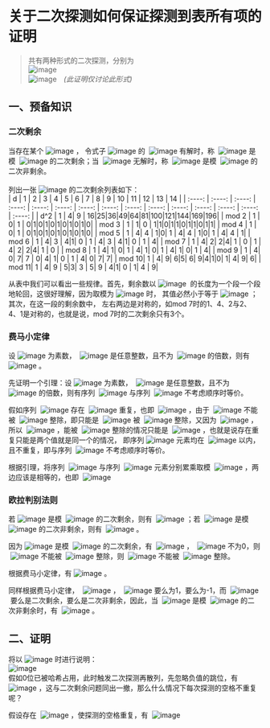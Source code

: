 # 关于二次探测如何保证探测到表所有项的证明
> 共有两种形式的二次探测，分别为<br>
> ![image](https://user-images.githubusercontent.com/23076538/145684221-20ae5c73-2bd9-4fab-95b5-0e0bdadd1870.png)<br>
> ![image](https://user-images.githubusercontent.com/23076538/145683973-2ae36bfc-41cf-4806-9efe-3d5476ebca4c.png)&emsp;*(此证明仅讨论此形式)*

## 一、预备知识
### 二次剩余
当存在某个&nbsp;![image](https://user-images.githubusercontent.com/23076538/145684283-b04b75c1-6dff-424d-9abc-5dac2b6c5818.png)&nbsp;，
令式子&nbsp;![image](https://user-images.githubusercontent.com/23076538/145684330-4f7ae193-20ef-4695-ac0a-b76092423e80.png)&nbsp;的
&nbsp;![image](https://user-images.githubusercontent.com/23076538/145684283-b04b75c1-6dff-424d-9abc-5dac2b6c5818.png)&nbsp;有解时，称
&nbsp;![image](https://user-images.githubusercontent.com/23076538/145684404-e930ea7c-0492-4f83-924b-e7da271a790e.png)&nbsp;是模
&nbsp;![image](https://user-images.githubusercontent.com/23076538/145684428-0bb7a272-cc1c-405a-9cd4-e47f2a4d0017.png)&nbsp;的二次剩余；当
&nbsp;![image](https://user-images.githubusercontent.com/23076538/145684283-b04b75c1-6dff-424d-9abc-5dac2b6c5818.png)&nbsp;无解时，称
&nbsp;![image](https://user-images.githubusercontent.com/23076538/145684404-e930ea7c-0492-4f83-924b-e7da271a790e.png)&nbsp;是模
&nbsp;![image](https://user-images.githubusercontent.com/23076538/145684428-0bb7a272-cc1c-405a-9cd4-e47f2a4d0017.png)&nbsp;的二次非剩余。<br><br>
列出一张&nbsp;![image](https://user-images.githubusercontent.com/23076538/145685570-efe9e14f-d0fd-45e0-82d7-48a3dc4dbf57.png)&nbsp;的二次剩余列表如下：<br>
| d       | 1   |  2  |  3 |  4  |  5  |  6  |  7  |  8 |  9  |  10  |  11  |  12  |  13  |  14  |
| :----:   | :----:  | :----:  | :----:  | :----:  | :----:  | :----:  | :----:  | :----:  | :----:  | :----:  | :----:  | :----:  | :----:  | :----:  |
| d^2 | 1 | 4| 9 | 16|25|36|49|64|81|100|121|144|169|196|
| mod 2 | 1 | 0| 1 | 0|1|0|1|0|1|0|1|0|1|0|
| mod 3 | 1 | 1| 0 | 1|1|0|1|1|0|1|1|0|1|1|
| mod 4 | 1 | 0| 1 | 0|1|0|1|0|1|0|1|0|1|0|
| mod 5 | 1 | 4| 4 | 1|0| 1 | 4| 4 | 1|0| 1 | 4| 4 | 1|
| mod 6 | 1 | 4| 3 | 4|1| 0 | 1 | 4| 3 | 4|1| 0 | 1 | 4|
| mod 7 | 1 | 4| 2| 2|4| 1 | 0 | 1 | 4| 2| 2|4| 1 | 0 |
| mod 8 | 1 | 4| 1| 0| 1 | 4| 1| 0| 1 | 4| 1| 0| 1 | 4|
| mod 9 | 1 | 4| 0| 7| 7 | 0| 4| 1| 0 | 1 | 4| 0| 7| 7|
| mod 10| 1 | 4| 9| 6|5| 6| 9|4|1|0| 1| 4| 9| 6|
| mod 11| 1 | 4| 9 | 5|3| 3 | 5| 9 | 4|1| 0 | 1| 4 | 9|

从表中我们可以看出一些规律。首先，剩余数以&nbsp;![image](https://user-images.githubusercontent.com/23076538/145684428-0bb7a272-cc1c-405a-9cd4-e47f2a4d0017.png)&nbsp;
的长度为一个段一个段地轮回，这很好理解，因为取模为&nbsp;![image](https://user-images.githubusercontent.com/23076538/145684428-0bb7a272-cc1c-405a-9cd4-e47f2a4d0017.png)&nbsp;时，
其值必然小于等于&nbsp;![image](https://user-images.githubusercontent.com/23076538/145684428-0bb7a272-cc1c-405a-9cd4-e47f2a4d0017.png)&nbsp;；其次，在这一段的剩余数中，
左右两边是对称的，如mod 7时的1、4、2与2、4、1是对称的，也就是说，mod 7时的二次剩余只有3个。<br>

### 费马小定律
设&nbsp;![image](https://user-images.githubusercontent.com/23076538/145684428-0bb7a272-cc1c-405a-9cd4-e47f2a4d0017.png)&nbsp;为素数，
&nbsp;![image](https://user-images.githubusercontent.com/23076538/145685887-a6469851-0cc8-42ef-b689-fea27d1e45ab.png)&nbsp;是任意整数，且不为
&nbsp;![image](https://user-images.githubusercontent.com/23076538/145684428-0bb7a272-cc1c-405a-9cd4-e47f2a4d0017.png)&nbsp;的倍数，则有
&nbsp;![image](https://user-images.githubusercontent.com/23076538/145685944-01d26dc4-6488-4e16-99c5-bbfd6df09f99.png)&nbsp;。<br>

先证明一个引理：设&nbsp;![image](https://user-images.githubusercontent.com/23076538/145684428-0bb7a272-cc1c-405a-9cd4-e47f2a4d0017.png)&nbsp;为素数，
&nbsp;![image](https://user-images.githubusercontent.com/23076538/145685887-a6469851-0cc8-42ef-b689-fea27d1e45ab.png)&nbsp;是任意整数，且不为
&nbsp;![image](https://user-images.githubusercontent.com/23076538/145684428-0bb7a272-cc1c-405a-9cd4-e47f2a4d0017.png)&nbsp;的倍数，则有序列
&nbsp;![image](https://user-images.githubusercontent.com/23076538/145686199-7950d3f2-78bc-4961-88c7-2b645ffcac50.png)&nbsp;与序列
&nbsp;![image](https://user-images.githubusercontent.com/23076538/145686225-94371e52-f252-4c50-8689-d8efada2eb9b.png)&nbsp;不考虑顺序时等价。<br>

假如序列
&nbsp;![image](https://user-images.githubusercontent.com/23076538/145686327-b8a7e79e-38aa-45f0-9344-a7d638eacc54.png)&nbsp;存在
&nbsp;![image](https://user-images.githubusercontent.com/23076538/145686410-cdf3b1dd-4cb7-4619-ac49-ea6e907a5eb4.png)&nbsp;重复，也即
&nbsp;![image](https://user-images.githubusercontent.com/23076538/145686485-a530c324-920a-4f17-b9b9-1208ce2f703c.png)&nbsp;，由于
&nbsp;![image](https://user-images.githubusercontent.com/23076538/145685887-a6469851-0cc8-42ef-b689-fea27d1e45ab.png)&nbsp;不能被
&nbsp;![image](https://user-images.githubusercontent.com/23076538/145684428-0bb7a272-cc1c-405a-9cd4-e47f2a4d0017.png)&nbsp;整除，即只能是
&nbsp;![image](https://user-images.githubusercontent.com/23076538/145686551-6d2e78db-1de4-4787-b643-be0ddde158e9.png)&nbsp;被
&nbsp;![image](https://user-images.githubusercontent.com/23076538/145684428-0bb7a272-cc1c-405a-9cd4-e47f2a4d0017.png)&nbsp;整除，又因为
&nbsp;![image](https://user-images.githubusercontent.com/23076538/145686602-6522b38d-c377-49cc-9c1e-379a18e6d2e7.png)&nbsp;，所以
&nbsp;![image](https://user-images.githubusercontent.com/23076538/145686652-762c445c-0762-4319-884d-e00ab67e943d.png)&nbsp;，能被
&nbsp;![image](https://user-images.githubusercontent.com/23076538/145684428-0bb7a272-cc1c-405a-9cd4-e47f2a4d0017.png)&nbsp;整除的情况只能是
&nbsp;![image](https://user-images.githubusercontent.com/23076538/145686671-8445072e-16d9-4937-b4fb-b81b2f16e187.png)&nbsp;，也就是说存在重复只能是两个值就是同一个的情况，
即序列&nbsp;![image](https://user-images.githubusercontent.com/23076538/145686327-b8a7e79e-38aa-45f0-9344-a7d638eacc54.png)&nbsp;元素均在
&nbsp;![image](https://user-images.githubusercontent.com/23076538/145686761-3a674a6d-88be-4874-be90-df075e242475.png)&nbsp;以内，且不重复，即与序列
&nbsp;![image](https://user-images.githubusercontent.com/23076538/145686775-0fd86ceb-d312-4d2d-9419-13019502fa1f.png)&nbsp;不考虑顺序时等价。<br>

根据引理，将序列
&nbsp;![image](https://user-images.githubusercontent.com/23076538/145686327-b8a7e79e-38aa-45f0-9344-a7d638eacc54.png)&nbsp;与序列
&nbsp;![image](https://user-images.githubusercontent.com/23076538/145686775-0fd86ceb-d312-4d2d-9419-13019502fa1f.png)&nbsp;元素分别累乘取模
&nbsp;![image](https://user-images.githubusercontent.com/23076538/145684428-0bb7a272-cc1c-405a-9cd4-e47f2a4d0017.png)&nbsp;，两边应该是相等的，也即
&nbsp;![image](https://user-images.githubusercontent.com/23076538/145686956-02443756-ae1d-4be6-88d3-f3e4b90fd37d.png)&nbsp;

### 欧拉判别法则
若&nbsp;![image](https://user-images.githubusercontent.com/23076538/145685887-a6469851-0cc8-42ef-b689-fea27d1e45ab.png)&nbsp;是模
&nbsp;![image](https://user-images.githubusercontent.com/23076538/145684428-0bb7a272-cc1c-405a-9cd4-e47f2a4d0017.png)&nbsp;的二次剩余，则有
&nbsp;![image](https://user-images.githubusercontent.com/23076538/145687102-05c2b191-8369-4622-a79f-4edc414abc0e.png)&nbsp;；若
&nbsp;![image](https://user-images.githubusercontent.com/23076538/145685887-a6469851-0cc8-42ef-b689-fea27d1e45ab.png)&nbsp;是模
&nbsp;![image](https://user-images.githubusercontent.com/23076538/145684428-0bb7a272-cc1c-405a-9cd4-e47f2a4d0017.png)&nbsp;的二次非剩余，则有
&nbsp;![image](https://user-images.githubusercontent.com/23076538/145687125-56a02ae5-6134-486b-a99d-c73ac3069003.png)&nbsp;。<br>

因为&nbsp;![image](https://user-images.githubusercontent.com/23076538/145685887-a6469851-0cc8-42ef-b689-fea27d1e45ab.png)&nbsp;是模
&nbsp;![image](https://user-images.githubusercontent.com/23076538/145684428-0bb7a272-cc1c-405a-9cd4-e47f2a4d0017.png)&nbsp;的二次剩余，有
&nbsp;![image](https://user-images.githubusercontent.com/23076538/145687344-4fbbce76-490d-4ed9-ab10-3de93e422fc5.png)&nbsp;，
&nbsp;![image](https://user-images.githubusercontent.com/23076538/145685887-a6469851-0cc8-42ef-b689-fea27d1e45ab.png)&nbsp;不为0，则
&nbsp;![image](https://user-images.githubusercontent.com/23076538/145687399-aa1c2f12-fb66-483a-baf8-c751d833c5e6.png)&nbsp;不能被
&nbsp;![image](https://user-images.githubusercontent.com/23076538/145684428-0bb7a272-cc1c-405a-9cd4-e47f2a4d0017.png)&nbsp;整除，则
&nbsp;![image](https://user-images.githubusercontent.com/23076538/145684283-b04b75c1-6dff-424d-9abc-5dac2b6c5818.png)&nbsp;不能被
&nbsp;![image](https://user-images.githubusercontent.com/23076538/145684428-0bb7a272-cc1c-405a-9cd4-e47f2a4d0017.png)&nbsp;整除。<br>

根据费马小定律，有&nbsp;![image](https://user-images.githubusercontent.com/23076538/145687102-05c2b191-8369-4622-a79f-4edc414abc0e.png)&nbsp;。<br>

同样根据费马小定律，
&nbsp;![image](https://user-images.githubusercontent.com/23076538/145687996-0d952539-ac13-4593-9ade-ba33c16017da.png)&nbsp;，
&nbsp;![image](https://user-images.githubusercontent.com/23076538/145688007-66b11cc5-8799-4d9a-b68b-7be7e9f0a563.png)&nbsp;要么为1，要么为-1，而
&nbsp;![image](https://user-images.githubusercontent.com/23076538/145685887-a6469851-0cc8-42ef-b689-fea27d1e45ab.png)&nbsp;要么是二次剩余，要么是二次非剩余，因此，当
&nbsp;![image](https://user-images.githubusercontent.com/23076538/145685887-a6469851-0cc8-42ef-b689-fea27d1e45ab.png)&nbsp;是模
&nbsp;![image](https://user-images.githubusercontent.com/23076538/145684428-0bb7a272-cc1c-405a-9cd4-e47f2a4d0017.png)&nbsp;的二次非剩余时，有
&nbsp;![image](https://user-images.githubusercontent.com/23076538/145687125-56a02ae5-6134-486b-a99d-c73ac3069003.png)&nbsp;。

## 二、证明
将以&nbsp;![image](https://user-images.githubusercontent.com/23076538/145689112-1a7e3c18-ea5e-4f74-b116-fe8b34933933.png)&nbsp;时进行说明：<br>
![image](https://user-images.githubusercontent.com/23076538/145689193-2bcdcb6c-798d-498d-992c-5569742d67f2.png)<br>
假如0位已被哈希占用，此时触发二次探测再散列，先忽略负值的跳位，有
&nbsp;![image](https://user-images.githubusercontent.com/23076538/145689349-7d6e4c20-f346-48dc-96aa-3fa908bbb1ea.png)&nbsp;，这与二次剩余问题同出一撤，那么什么情况下每次探测的空格不重复呢？<br>

假设存在
&nbsp;![image](https://user-images.githubusercontent.com/23076538/145689642-ed48b2fa-0366-4910-b293-584d7c16e01e.png)&nbsp;，使探测的空格重复，有
&nbsp;![image](https://user-images.githubusercontent.com/23076538/145689814-214b302a-3a9c-4b4d-906f-f63f56f8f5d6.png)&nbsp;
















